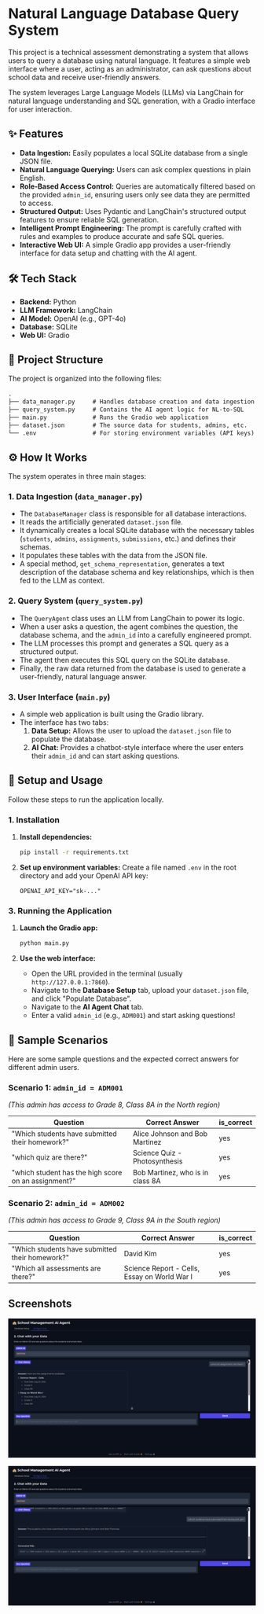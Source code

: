 
# Natural Language Database Query System

This project is a technical assessment demonstrating a system that allows users to query a database using natural language. It features a simple web interface where a user, acting as an administrator, can ask questions about school data and receive user-friendly answers.

The system leverages Large Language Models (LLMs) via LangChain for natural language understanding and SQL generation, with a Gradio interface for user interaction.

## ✨ Features

*   **Data Ingestion:** Easily populates a local SQLite database from a single JSON file.
*   **Natural Language Querying:** Users can ask complex questions in plain English.
*   **Role-Based Access Control:** Queries are automatically filtered based on the provided `admin_id`, ensuring users only see data they are permitted to access.
*   **Structured Output:** Uses Pydantic and LangChain's structured output features to ensure reliable SQL generation.
*   **Intelligent Prompt Engineering:** The prompt is carefully crafted with rules and examples to produce accurate and safe SQL queries.
*   **Interactive Web UI:** A simple Gradio app provides a user-friendly interface for data setup and chatting with the AI agent.

## 🛠️ Tech Stack

*   **Backend:** Python
*   **LLM Framework:** LangChain
*   **AI Model:** OpenAI (e.g., GPT-4o)
*   **Database:** SQLite
*   **Web UI:** Gradio

## 📁 Project Structure

The project is organized into the following files:

```
.
├── data_manager.py     # Handles database creation and data ingestion
├── query_system.py     # Contains the AI agent logic for NL-to-SQL
├── main.py             # Runs the Gradio web application
├── dataset.json        # The source data for students, admins, etc.
└── .env                # For storing environment variables (API keys)
```

## ⚙️ How It Works

The system operates in three main stages:

### 1. Data Ingestion (`data_manager.py`)

*   The `DatabaseManager` class is responsible for all database interactions.
*   It reads the artificially generated `dataset.json` file.
*   It dynamically creates a local SQLite database with the necessary tables (`students`, `admins`, `assignments`, `submissions`, etc.) and defines their schemas.
*   It populates these tables with the data from the JSON file.
*   A special method, `get_schema_representation`, generates a text description of the database schema and key relationships, which is then fed to the LLM as context.

### 2. Query System (`query_system.py`)

*   The `QueryAgent` class uses an LLM from LangChain to power its logic.
*   When a user asks a question, the agent combines the question, the database schema, and the `admin_id` into a carefully engineered prompt.
*   The LLM processes this prompt and generates a SQL query as a structured output.
*   The agent then executes this SQL query on the SQLite database.
*   Finally, the raw data returned from the database is used to generate a user-friendly, natural language answer.

### 3. User Interface (`main.py`)

*   A simple web application is built using the Gradio library.
*   The interface has two tabs:
    1.  **Data Setup:** Allows the user to upload the `dataset.json` file to populate the database.
    2.  **AI Chat:** Provides a chatbot-style interface where the user enters their `admin_id` and can start asking questions.

## 🚀 Setup and Usage

Follow these steps to run the application locally.


### 1. Installation


1.  **Install dependencies:**
    ```bash
    pip install -r requirements.txt
    ```

2.  **Set up environment variables:**
    Create a file named `.env` in the root directory and add your OpenAI API key:
    ```
    OPENAI_API_KEY="sk-..."
    ```

### 3. Running the Application

1.  **Launch the Gradio app:**
    ```bash
    python main.py
    ```

2.  **Use the web interface:**
    *   Open the URL provided in the terminal (usually `http://127.0.0.1:7860`).
    *   Navigate to the **Database Setup** tab, upload your `dataset.json` file, and click "Populate Database".
    *   Navigate to the **AI Agent Chat** tab.
    *   Enter a valid `admin_id` (e.g., `ADM001`) and start asking questions!

## 🧪 Sample Scenarios

Here are some sample questions and the expected correct answers for different admin users.

### Scenario 1: `admin_id = ADM001`
*(This admin has access to Grade 8, Class 8A in the North region)*

| Question                                    |  Correct Answer                 | is_correct|
| ------------------------------------------- | --------------------------------------- |---|
| "Which students have submitted their homework?" | Alice Johnson and Bob Martinez          |yes|
| "which quiz are there?"                     | Science Quiz - Photosynthesis           |yes|
| "which student has the high score on an assignment?" | Bob Martinez, who is in class 8A      |yes|

### Scenario 2: `admin_id = ADM002`
*(This admin has access to Grade 9, Class 9A in the South region)*

| Question                                    |  Correct Answer                 |is_correct|
| ------------------------------------------- | --------------------------------------- |---|
| "Which students have submitted their homework?" | David Kim                               |yes|
| "Which all assessments are there?"          | Science Report - Cells, Essay on World War I |yes|

## Screenshots
![image1](screenshots/image1.png)

![image2](screenshots/image2.png)